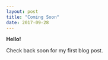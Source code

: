 ```yaml
---
layout: post
title: "Coming Soon"
date: 2017-09-28
---
```

**Hello!** 

Check back soon for my first blog post. 
